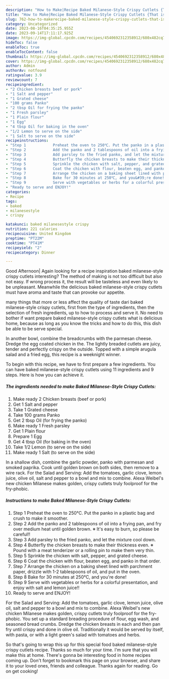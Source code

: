 ```yaml
---
description: "How to Make|Recipe Baked Milanese-Style Crispy Cutlets {That is Simple"
title: "How to Make|Recipe Baked Milanese-Style Crispy Cutlets {That is Simple"
slug: 762-how-to-makerecipe-baked-milanese-style-crispy-cutlets-that-is-simple
category: Uncategorized
date: 2023-08-16T04:35:25.955Z
date: 2023-09-14T17:11:17.925Z
image: https://img-global.cpcdn.com/recipes/4540692312358912/680x482cq70/baked-milanese-style-crispy-cutlets-recipe-main-photo.jpg
hideToc: false
enableToc: true
enableTocContent: false
thumbnail: https://img-global.cpcdn.com/recipes/4540692312358912/680x482cq70/baked-milanese-style-crispy-cutlets-recipe-main-photo.jpg
cover: https://img-global.cpcdn.com/recipes/4540692312358912/680x482cq70/baked-milanese-style-crispy-cutlets-recipe-main-photo.jpg
author: Admin
authorAv: notfound
ratingvalue: 3.9
reviewcount: 7
recipeingredient:
- "2 Chicken breasts beef or pork"
- "1 Salt and pepper"
- "1 Grated cheese"
- "100 grams Panko"
- "2 tbsp Oil for frying the panko"
- "1 Fresh parsley"
- "1 Plain flour"
- "1 Egg"
- "4 tbsp Oil for baking in the oven"
- "1/2 Lemon to serve on the side"
- "1 Salt to serve on the side"
recipeinstructions:
- "Step 1            Preheat the oven to 250℃. Put the panko in a plastic bag and crush to make it smoother."
- "Step 2            Add the panko and 2 tablespoons of oil into a frying pan, and fry over medium heat until golden brown. ※ It&#39;s easy to burn, so please be careful!!"
- "Step 3            Add parsley to the fried panko, and let the mixture cool down."
- "Step 4            Butterfly the chicken breasts to make their thickness even. ※ Pound with a meat tenderizer or a rolling pin to make them very thin."
- "Step 5            Sprinkle the chicken with salt, pepper, and grated cheese."
- "Step 6            Coat the chicken with flour, beaten egg, and panko in that order."
- "Step 7            Arrange the chicken on a baking sheet lined with parchment paper, drizzle with 1-2 tablespoons of oil, and put in the oven."
- "Step 8            Bake for 30 minutes at 250℃, and you&#39;re done!"
- "Step 9            Serve with vegetables or herbs for a colorful presentation, and enjoy with salt and lemon juice!!"
- "Ready to serve and ENJOY!"
categories:
- Recipe
tags:
- baked
- milanesestyle
- crispy

katakunci: baked milanesestyle crispy 
nutrition: 221 calories
recipecuisine: United Kingdom
preptime: "PT22M"
cooktime: "PT41M"
recipeyield: "2"
recipecategory: Dinner

---
```



Good Afternoon| Again looking for a recipe inspiration baked milanese-style crispy cutlets interesting? The method of making is not too difficult but also not easy. If wrong process it, the result will be tasteless and even likely to be unpleasant. Meanwhile the delicious baked milanese-style crispy cutlets must have aroma and taste that can provoke our appetite.






many things that more or less affect the quality of taste dari baked milanese-style crispy cutlets, first from the type of ingredients, then the selection of fresh ingredients, up to how to process and serve it. No need to bother if want prepare baked milanese-style crispy cutlets what is delicious home, because as long as you know the tricks and how to do this, this dish be able to be serve  special.


In another bowl, combine the breadcrumbs with the parmesan cheese. Dredge the egg coated chicken in the. The lightly breaded cutlets are juicy, tender and perfectly crispy on the outside. Topped with a simple arugula salad and a fried egg, this recipe is a weeknight winner.


To begin with this recipe, we have to first prepare a few ingredients. You can have baked milanese-style crispy cutlets using 11 ingredients and 9 steps. Here is how you can achieve it.

<!--inarticleads1-->

##### The ingredients needed to make Baked Milanese-Style Crispy Cutlets:

1. Make ready 2 Chicken breasts (beef or pork)
1. Get 1 Salt and pepper
1. Take 1 Grated cheese
1. Take 100 grams Panko
1. Get 2 tbsp Oil (for frying the panko)
1. Make ready 1 Fresh parsley
1. Get 1 Plain flour
1. Prepare 1 Egg
1. Get 4 tbsp Oil (for baking in the oven)
1. Take 1/2 Lemon (to serve on the side)
1. Make ready 1 Salt (to serve on the side)


In a shallow dish, combine the garlic powder, panko with parmesan and smoked paprika. Cook until golden brown on both sides, then remove to a wire rack. For the Salad and Serving: Add the tomatoes, garlic clove, lemon juice, olive oil, salt and pepper to a bowl and mix to combine. Alexa Weibel&#39;s new chicken Milanese makes golden, crispy cutlets truly foolproof for the fry-phobic. 

<!--inarticleads2-->

##### Instructions to make Baked Milanese-Style Crispy Cutlets:

1. Step 1            Preheat the oven to 250℃. Put the panko in a plastic bag and crush to make it smoother.
1. Step 2            Add the panko and 2 tablespoons of oil into a frying pan, and fry over medium heat until golden brown. ※ It&#39;s easy to burn, so please be careful!!
1. Step 3            Add parsley to the fried panko, and let the mixture cool down.
1. Step 4            Butterfly the chicken breasts to make their thickness even. ※ Pound with a meat tenderizer or a rolling pin to make them very thin.
1. Step 5            Sprinkle the chicken with salt, pepper, and grated cheese.
1. Step 6            Coat the chicken with flour, beaten egg, and panko in that order.
1. Step 7            Arrange the chicken on a baking sheet lined with parchment paper, drizzle with 1-2 tablespoons of oil, and put in the oven.
1. Step 8            Bake for 30 minutes at 250℃, and you&#39;re done!
1. Step 9            Serve with vegetables or herbs for a colorful presentation, and enjoy with salt and lemon juice!!
1. Ready to serve and ENJOY!

For the Salad and Serving: Add the tomatoes, garlic clove, lemon juice, olive oil, salt and pepper to a bowl and mix to combine. Alexa Weibel&#39;s new chicken Milanese makes golden, crispy cutlets truly foolproof for the fry-phobic. You set up a standard breading procedure of flour, egg wash, and seasoned bread crumbs. Dredge the chicken breasts in each and then pan fry until crispy and done in olive oil. Traditionally it would be served by itself, with pasta, or with a light green&#39;s salad with tomatoes and herbs. 

So that's going to wrap this up for this special food baked milanese-style crispy cutlets recipe. Thanks so much for your time. I'm sure that you will make this at home. There's gonna be interesting food in home recipes coming up. Don't forget to bookmark this page on your browser, and share it to your loved ones, friends and colleague. Thanks again for reading. Go on get cooking!
